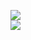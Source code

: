 [![](https://img.shields.io/badge/Made%20With-Github%20Spray-lightgrey.svg?style=for-the-badge&logo=github)](https://github.com/Annihil/github-spray#2244)  
[![](https://i.imgur.com/2DrTn0Z.gif)](https://github.com/Annihil/github-spray)